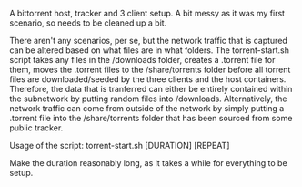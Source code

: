 A bittorrent host, tracker and 3 client setup. A bit messy as it was my first scenario, so needs to be cleaned up a bit.

There aren't any scenarios, per se, but the network traffic that is captured can be altered based on what files are in what folders. The torrent-start.sh script takes any files in the /downloads folder, creates a .torrent file for them, moves the .torrent files to the /share/torrents folder before all torrent files are downloaded/seeded by the three clients and the host containers. Therefore, the data that is tranferred can either be entirely contained within the subnetwork by putting random files into /downloads. Alternatively, the network traffic can come from outside of the network by simply putting a .torrent file into the /share/torrents folder that has been sourced from some public tracker.

Usage of the script: torrent-start.sh [DURATION] [REPEAT]

Make the duration reasonably long, as it takes a while for everything to be setup.
